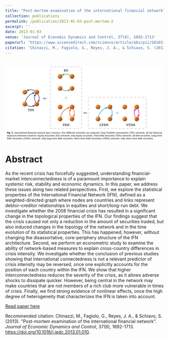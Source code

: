 ```yaml
---
title: "Post-mortem examination of the international financial network"
collection: publications
permalink: /publication/2013-01-03-post-mortem-2
excerpt: ''
date: 2013-01-03
venue: 'Journal of Economic Dynamics and Control, 37(8), 1692-1713'
paperurl: 'https://www.sciencedirect.com/science/article/abs/pii/S0165188913000183'
citation: 'Chinazzi, M., Fagiolo, G., Reyes, J. A., & Schiavo, S. (2013). Journal of Economic Dynamics and Control, 37(8), 1692-1713.'
---
```


<br/><img src='/images/post-mortem.jpg'>


# Abstract
As the recent crisis has forcefully suggested, understanding financial-market interconnectedness is of a paramount importance to explain systemic risk, stability and economic dynamics. In this paper, we address these issues along two related perspectives. First, we explore the statistical properties of the International Financial Network (IFN), defined as a weighted-directed graph where nodes are countries and links represent debtor–creditor relationships in equities and short/long-run debt. We investigate whether the 2008 financial crisis has resulted in a significant change in the topological properties of the IFN. Our findings suggest that the crisis caused not only a reduction in the amount of securities traded, but also induced changes in the topology of the network and in the time evolution of its statistical properties. This has happened, however, without changing the disassortative, core-periphery structure of the IFN architecture. Second, we perform an econometric study to examine the ability of network-based measures to explain cross-country differences in crisis intensity. We investigate whether the conclusion of previous studies showing that international connectedness is not a relevant predictor of crisis intensity may be reversed, once one explicitly accounts for the position of each country within the IFN. We show that higher interconnectedness reduces the severity of the crisis, as it allows adverse shocks to dissipate quicker. However, being central in the network may make countries that are not members of a rich club more vulnerable in times of crisis. Finally, we find strong evidence of nonlinear effects, once the high degree of heterogeneity that characterizes the IFN is taken into account.


[Read paper here](https://www.sciencedirect.com/science/article/abs/pii/S0165188913000183)

Recommended citation: Chinazzi, M., Fagiolo, G., Reyes, J. A., & Schiavo, S. (2013). &quot;Post-mortem examination of the international financial network&quot;. <i>Journal of Economic Dynamics and Control</i>, 37(8), 1692-1713. https://doi.org/10.1016/j.jedc.2013.01.010.